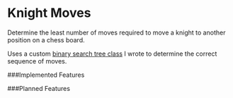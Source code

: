 Knight Moves
============

Determine the least number of moves required to move a knight to another position on a chess board.

Uses a custom <a href="https://github.com/badamrussell/tree">binary search tree class</a> I wrote to determine the correct sequence of moves.


###Implemented Features


###Planned Features
